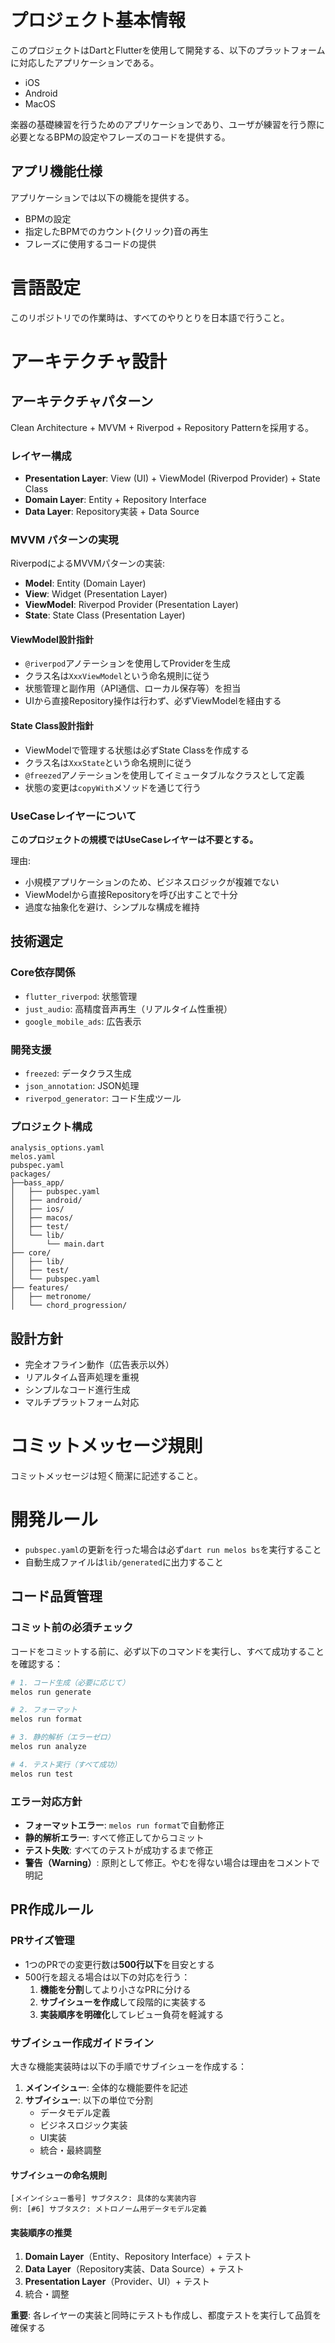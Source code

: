# プロジェクト基本情報

このプロジェクトはDartとFlutterを使用して開発する、以下のプラットフォームに対応したアプリケーションである。

- iOS
- Android
- MacOS

楽器の基礎練習を行うためのアプリケーションであり、ユーザが練習を行う際に必要となるBPMの設定やフレーズのコードを提供する。

## アプリ機能仕様

アプリケーションでは以下の機能を提供する。

- BPMの設定
- 指定したBPMでのカウント(クリック)音の再生
- フレーズに使用するコードの提供

# 言語設定

このリポジトリでの作業時は、すべてのやりとりを日本語で行うこと。

# アーキテクチャ設計

## アーキテクチャパターン

Clean Architecture + MVVM + Riverpod + Repository Patternを採用する。

### レイヤー構成

- **Presentation Layer**: View (UI) + ViewModel (Riverpod Provider) + State Class
- **Domain Layer**: Entity + Repository Interface
- **Data Layer**: Repository実装 + Data Source

### MVVM パターンの実現

RiverpodによるMVVMパターンの実装:

- **Model**: Entity (Domain Layer)
- **View**: Widget (Presentation Layer)
- **ViewModel**: Riverpod Provider (Presentation Layer)
- **State**: State Class (Presentation Layer)

#### ViewModel設計指針

- `@riverpod`アノテーションを使用してProviderを生成
- クラス名は`XxxViewModel`という命名規則に従う
- 状態管理と副作用（API通信、ローカル保存等）を担当
- UIから直接Repository操作は行わず、必ずViewModelを経由する

#### State Class設計指針

- ViewModelで管理する状態は必ずState Classを作成する
- クラス名は`XxxState`という命名規則に従う
- `@freezed`アノテーションを使用してイミュータブルなクラスとして定義
- 状態の変更は`copyWith`メソッドを通じて行う

### UseCaseレイヤーについて

**このプロジェクトの規模ではUseCaseレイヤーは不要とする。**

理由:
- 小規模アプリケーションのため、ビジネスロジックが複雑でない
- ViewModelから直接Repositoryを呼び出すことで十分
- 過度な抽象化を避け、シンプルな構成を維持

## 技術選定

### Core依存関係

- `flutter_riverpod`: 状態管理
- `just_audio`: 高精度音声再生（リアルタイム性重視）
- `google_mobile_ads`: 広告表示

### 開発支援

- `freezed`: データクラス生成
- `json_annotation`: JSON処理
- `riverpod_generator`: コード生成ツール

### プロジェクト構成

```
analysis_options.yaml
melos.yaml
pubspec.yaml
packages/
├──bass_app/
│   ├── pubspec.yaml
│   ├── android/
│   ├── ios/
│   ├── macos/
│   ├── test/
│   └── lib/
│       └── main.dart
├── core/
│   ├── lib/
│   ├── test/
│   └── pubspec.yaml
├── features/
│   ├── metronome/
│   └── chord_progression/
```

## 設計方針

- 完全オフライン動作（広告表示以外）
- リアルタイム音声処理を重視
- シンプルなコード進行生成
- マルチプラットフォーム対応

# コミットメッセージ規則

コミットメッセージは短く簡潔に記述すること。

# 開発ルール

- `pubspec.yaml`の更新を行った場合は必ず`dart run melos bs`を実行すること
- 自動生成ファイルは`lib/generated`に出力すること

## コード品質管理

### コミット前の必須チェック

コードをコミットする前に、必ず以下のコマンドを実行し、すべて成功することを確認する：

```bash
# 1. コード生成（必要に応じて）
melos run generate

# 2. フォーマット
melos run format

# 3. 静的解析（エラーゼロ）
melos run analyze

# 4. テスト実行（すべて成功）
melos run test
```

### エラー対応方針

- **フォーマットエラー**: `melos run format`で自動修正
- **静的解析エラー**: すべて修正してからコミット
- **テスト失敗**: すべてのテストが成功するまで修正
- **警告（Warning）**: 原則として修正。やむを得ない場合は理由をコメントで明記

## PR作成ルール

### PRサイズ管理

- 1つのPRでの変更行数は**500行以下**を目安とする
- 500行を超える場合は以下の対応を行う：
  1. **機能を分割**してより小さなPRに分ける
  2. **サブイシューを作成**して段階的に実装する
  3. **実装順序を明確化**してレビュー負荷を軽減する

### サブイシュー作成ガイドライン

大きな機能実装時は以下の手順でサブイシューを作成する：

1. **メインイシュー**: 全体的な機能要件を記述
2. **サブイシュー**: 以下の単位で分割
   - データモデル定義
   - ビジネスロジック実装
   - UI実装
   - 統合・最終調整

#### サブイシューの命名規則

```
[メインイシュー番号] サブタスク: 具体的な実装内容
例: [#6] サブタスク: メトロノーム用データモデル定義
```

#### 実装順序の推奨

1. **Domain Layer**（Entity、Repository Interface）+ テスト
2. **Data Layer**（Repository実装、Data Source）+ テスト
3. **Presentation Layer**（Provider、UI）+ テスト
4. 統合・調整

**重要**: 各レイヤーの実装と同時にテストも作成し、都度テストを実行して品質を確保する
